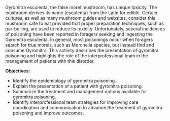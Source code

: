 Gyromitra esculenta, the false morel mushroom, has unique toxicity. The mushroom derives its name (esculenta) from the Latin for edible. Certain cultures, as well as many mushroom guides and websites, consider this mushroom safe to eat provided that proper preparation techniques, such as par-boiling, are used to reduce its toxicity. Unfortunately, several incidences of poisoning have been reported in foragers seeking and ingesting the Gyromitra esculenta. In general, most poisonings occur when foragers search for true morels, such as Morchella species, but instead find and consume Gyromitra. This activity describes the presentation of gyromitra poisoning and highlights the role of the interprofessional team in the management of patients with this disorder.

**Objectives:**
- Identify the epidemiology of gyromitra poisoning.
- Explain the presentation of a patient with gyromitra poisoning.
- Summarize the treatment and management options available for gyromitra poisoning.
- Identify interprofessional team strategies for improving care coordination and communication to advance the treatment of gyromitra poisoning and improve outcomes.